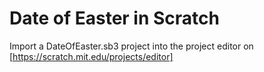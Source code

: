 # Date of Easter in Scratch
Import a DateOfEaster.sb3 project into the project editor on [https://scratch.mit.edu/projects/editor]
